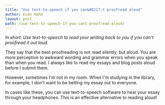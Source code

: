 ```yaml
---
title: "Use text-to-speech if you can&#8217;t proofread aloud"
author: Evan Hahn
layout: post
path: /use-text-to-speech-if-you-cant-proofread-aloud/
---
```


_In short: Use text-to-speech to read your writing back to you if you can't proofread it out loud._

They say that the best proofreading is not read silently, but aloud. You are more perceptive to awkward wording and grammar errors when you speak than when you read. I always like to read my essays and blog posts aloud before I submit them.

However, sometimes I'm not in my room. When I'm studying in the library, for example, I don't want to be belting my essay out to everyone.

In cases like these, you can use text-to-speech software to hear your essay through your headphones. This is an effective alternative to reading aloud!
